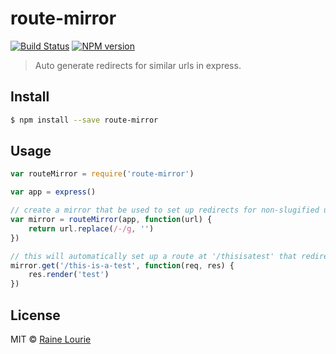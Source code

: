 # route-mirror
[![Build Status](https://travis-ci.org/metaraine/route-mirror.svg?branch=master)](https://travis-ci.org/metaraine/route-mirror)
[![NPM version](https://badge.fury.io/js/route-mirror.svg)](http://badge.fury.io/js/route-mirror)

> Auto generate redirects for similar urls in express.


## Install

```sh
$ npm install --save route-mirror
```


## Usage

```js
var routeMirror = require('route-mirror')

var app = express()

// create a mirror that be used to set up redirects for non-slugified urls.
var mirror = routeMirror(app, function(url) {
	return url.replace(/-/g, '')
})

// this will automatically set up a route at '/thisisatest' that redirects to '/this-is-a-test'
mirror.get('/this-is-a-test', function(req, res) {
	res.render('test')
})
```


## License

MIT © [Raine Lourie](https://github.com/metaraine)
